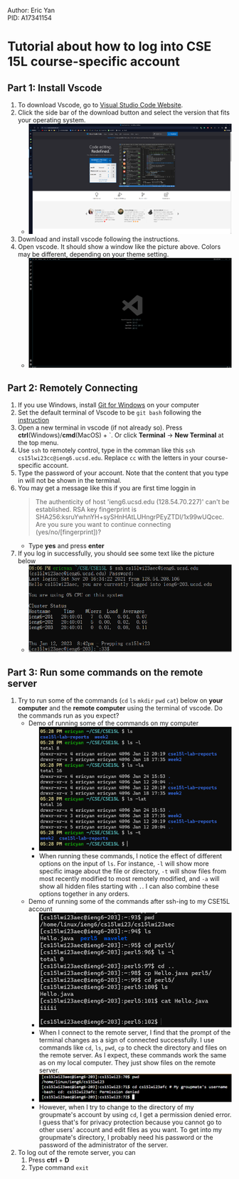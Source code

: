 Author: Eric Yan  
PID: A17341154  

# Tutorial about how to log into CSE 15L course-specific account

## Part 1: Install Vscode

1. To download Vscode, go to [Visual Studio Code Website](https://code.visualstudio.com/).
2. Click the side bar of the download button and select the version that fits your operating system.
   - ![website](Image/website.png)
3. Download and install vscode following the instructions.
4. Open vscode. It should show a window like the picture above. Colors may be different, depending on your theme setting.
    - ![newWindow](Image/newWindow.png)

## Part 2: Remotely Connecting

1. If you use Windows, install [Git for Windows](https://gitforwindows.org/) on your computer
2. Set the default terminal of Vscode to be `git bash` following the [instruction](https://stackoverflow.com/a/50527994)
3. Open a new terminal in vscode (if not already so). Press **ctrl**(Windows)/**cmd**(MacOS) + \`. Or click **Terminal** -> **New Terminal** at the top menu.
4. Use `ssh` to remotely control, type in the comman like this `ssh cs15lwi23cc@ieng6.ucsd.edu`. Replace `cc` with the letters in your course-specific account.
5. Type the password of your account. Note that the content that you type in will not be shown in the terminal.
6. You may get a message like this if you are first time loggin in
   > The authenticity of host 'ieng6.ucsd.edu (128.54.70.227)' can't be established. RSA key fingerprint is SHA256:ksruYwhnYH+sySHnHAtLUHngrPEyZTDl/1x99wUQcec. Are you sure you want to continue connecting (yes/no/[fingerprint])?
   - Type **yes** and press **enter**
7. If you log in successfully, you should see some text like the picture below
    - ![login](/Image/login.png)

## Part 3: Run some commands on the remote server

1. Try to run some of the commands (`cd` `ls` `mkdir` `pwd` `cat`) below on **your computer** and the **remote computer** using the terminal of vscode. Do the commands run as you expect?
    - Demo of running some of the commands on my computer
      - ![myDemo](Image/myDemo.png)
      - When running these commands, I notice the effect of different options on the input of `ls`. For instance, `-l` will show more specific image about the file or directory,
         `-t` will show files from most recently modified to most remotely modified, and `-a` will show all hidden files starting with `.`. I can also combine these options together
         in any orders.
    - Demo of running some of the commands after ssh-ing to my CSE15L account
      - ![remoteDemo](Image/remoteDemo.png)
      - When I connect to the remote server, I find that the prompt of the terminal changes as a sign of connected successfully.  I use commands like `cd`, `ls`, `pwd`, `cp` to check the directory and files on the remote server. As I expect, these commands
         work the same as on my local computer. They just show files on the remote server.
      - ![denied](Image/denied.png)
      - However, when I try to change to the directory of my groupmate's account by using `cd`, I get a permission denied error. I guess that's for
         privacy protection because you cannot go to other users' account and edit files as you want. To get into my groupmate's directory, I probably need his password or the
         password of the administrator of the server.
2. To log out of the remote server, you can
   1. Press **ctrl** + **D**
   2. Type command `exit`
